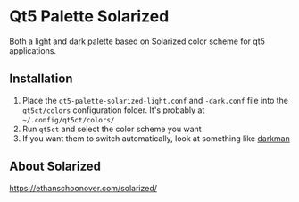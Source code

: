 # Qt5 Palette Solarized

Both a light and dark palette based on Solarized color scheme for qt5 applications.

## Installation

1. Place the `qt5-palette-solarized-light.conf` and `-dark.conf` file into the `qt5ct/colors` configuration folder. It's probably at `~/.config/qt5ct/colors/`
2. Run `qt5ct` and select the color scheme you want
3. If you want them to switch automatically, look at something like [darkman](https://darkman.whynothugo.nl/)

## About Solarized

<https://ethanschoonover.com/solarized/>
